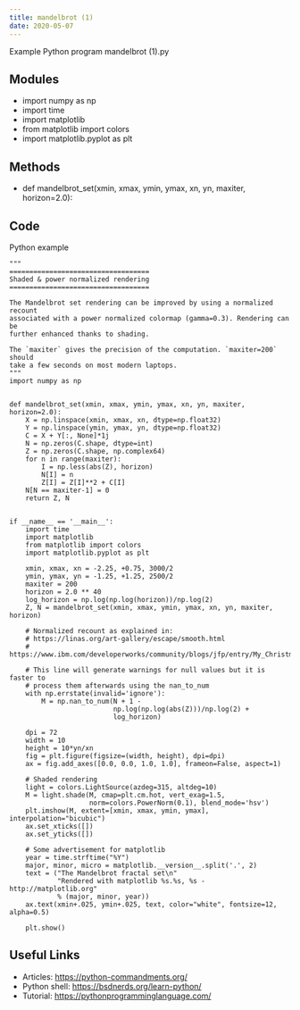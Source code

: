 ```yaml
---
title: mandelbrot (1)
date: 2020-05-07
---
```

Example Python program mandelbrot (1).py

## Modules

* import numpy as np
* import time
* import matplotlib
* from matplotlib import colors
* import matplotlib.pyplot as plt

## Methods

* def mandelbrot_set(xmin, xmax, ymin, ymax, xn, yn, maxiter, horizon=2.0):

## Code

Python example

    """
    ===================================
    Shaded & power normalized rendering
    ===================================
    
    The Mandelbrot set rendering can be improved by using a normalized recount
    associated with a power normalized colormap (gamma=0.3). Rendering can be
    further enhanced thanks to shading.
    
    The `maxiter` gives the precision of the computation. `maxiter=200` should
    take a few seconds on most modern laptops.
    """
    import numpy as np
    
    
    def mandelbrot_set(xmin, xmax, ymin, ymax, xn, yn, maxiter, horizon=2.0):
        X = np.linspace(xmin, xmax, xn, dtype=np.float32)
        Y = np.linspace(ymin, ymax, yn, dtype=np.float32)
        C = X + Y[:, None]*1j
        N = np.zeros(C.shape, dtype=int)
        Z = np.zeros(C.shape, np.complex64)
        for n in range(maxiter):
            I = np.less(abs(Z), horizon)
            N[I] = n
            Z[I] = Z[I]**2 + C[I]
        N[N == maxiter-1] = 0
        return Z, N
    
    
    if __name__ == '__main__':
        import time
        import matplotlib
        from matplotlib import colors
        import matplotlib.pyplot as plt
    
        xmin, xmax, xn = -2.25, +0.75, 3000/2
        ymin, ymax, yn = -1.25, +1.25, 2500/2
        maxiter = 200
        horizon = 2.0 ** 40
        log_horizon = np.log(np.log(horizon))/np.log(2)
        Z, N = mandelbrot_set(xmin, xmax, ymin, ymax, xn, yn, maxiter, horizon)
    
        # Normalized recount as explained in:
        # https://linas.org/art-gallery/escape/smooth.html
        # https://www.ibm.com/developerworks/community/blogs/jfp/entry/My_Christmas_Gift
    
        # This line will generate warnings for null values but it is faster to
        # process them afterwards using the nan_to_num
        with np.errstate(invalid='ignore'):
            M = np.nan_to_num(N + 1 -
                              np.log(np.log(abs(Z)))/np.log(2) +
                              log_horizon)
    
        dpi = 72
        width = 10
        height = 10*yn/xn
        fig = plt.figure(figsize=(width, height), dpi=dpi)
        ax = fig.add_axes([0.0, 0.0, 1.0, 1.0], frameon=False, aspect=1)
    
        # Shaded rendering
        light = colors.LightSource(azdeg=315, altdeg=10)
        M = light.shade(M, cmap=plt.cm.hot, vert_exag=1.5,
                        norm=colors.PowerNorm(0.1), blend_mode='hsv')
        plt.imshow(M, extent=[xmin, xmax, ymin, ymax], interpolation="bicubic")
        ax.set_xticks([])
        ax.set_yticks([])
    
        # Some advertisement for matplotlib
        year = time.strftime("%Y")
        major, minor, micro = matplotlib.__version__.split('.', 2)
        text = ("The Mandelbrot fractal set\n"
                "Rendered with matplotlib %s.%s, %s - http://matplotlib.org"
                % (major, minor, year))
        ax.text(xmin+.025, ymin+.025, text, color="white", fontsize=12, alpha=0.5)
    
        plt.show()
    

## Useful Links

- Articles: https://python-commandments.org/
- Python shell: https://bsdnerds.org/learn-python/
- Tutorial: https://pythonprogramminglanguage.com/
